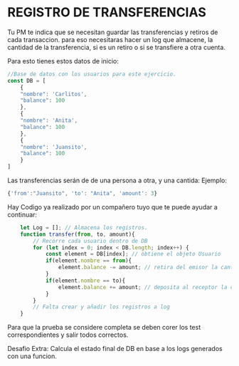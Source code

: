 # REGISTRO DE TRANSFERENCIAS

Tu PM te indica que se necesitan guardar las transferencias y retiros de cada transaccion.
para eso necesitaras hacer un log que almacene, la cantidad de la transferencia, si es un retiro o si se transfiere a otra cuenta.

Para esto tienes estos datos de inicio:

```js
//Base de datos con los usuarios para este ejercicio.
const DB = [
    {
    "nombre": 'Carlitos',
    "balance": 100
    },
    {
    "nombre": 'Anita',
    "balance": 100
    },
    {
    "nombre": 'Juansito',
    "balance": 100
    }
]
```
Las transferencias serán de de una persona a otra, y una cantida:
Ejemplo:
```js
{'from':"Juansito", 'to': "Anita", 'amount': 3}
```

Hay Codigo ya realizado por un compañero tuyo que te puede ayudar a continuar:

```js
    let Log = []; // Almacena los registros.
    function transfer(from, to, amount){
        // Recorre cada usuario dentro de DB
        for (let index = 0; index < DB.length; index++) {
            const element = DB[index]; // obtiene el objeto Usuario
            if(element.nombre == from){
                element.balance -= amount; // retira del emisor la cantidad de dinero
            }
            if(element.nombre == to){
                element.balance += amount; // deposita al receptor la cantidad de dinero
            }
        }
        // Falta crear y añadir los registros a log
    }
```

Para que la prueba se considere completa se deben corer los test correspondientes y salir todos correctos.

Desafio Extra: Calcula el estado final de DB en base a los logs generados con una funcion.